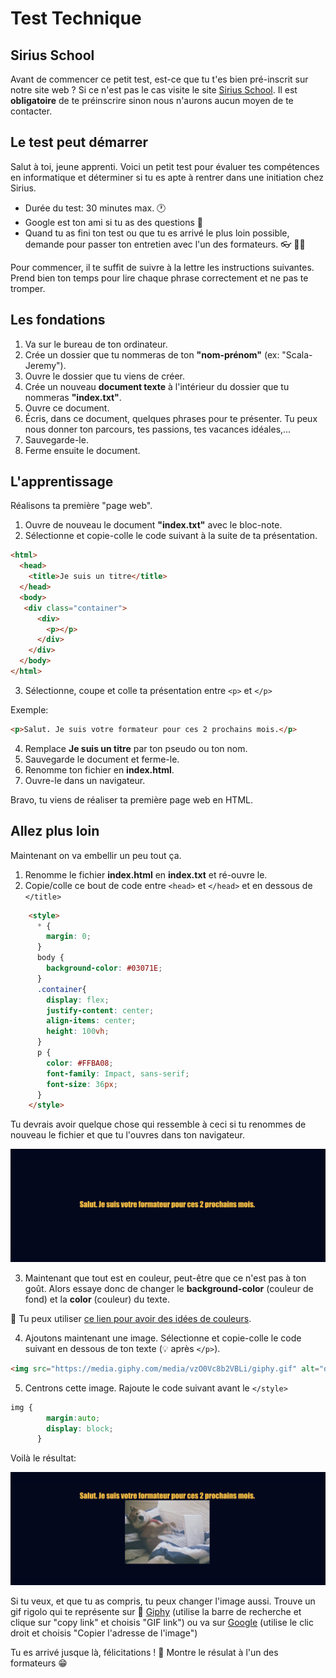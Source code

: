 <!-- omit in toc -->
# Test Technique

## Sirius School

Avant de commencer ce petit test, est-ce que tu t'es bien pré-inscrit sur notre site web ? Si ce n'est pas le cas visite le site [Sirius School](https://siriusschool.be/). Il est **obligatoire** de te préinscrire sinon nous n'aurons aucun moyen de te contacter.

## Le test peut démarrer

Salut à toi, jeune apprenti. Voici un petit test pour évaluer tes compétences en informatique et déterminer si tu es apte à rentrer dans une initiation chez Sirius.

- Durée du test: 30 minutes max. :clock1:
- Google est ton ami si tu as des questions :mag_right:
- Quand tu as fini ton test ou que tu es arrivé le plus loin possible, demande pour passer ton entretien avec l'un des formateurs. :eyeglasses: :person_bald:

Pour commencer, il te suffit de suivre à la lettre les instructions suivantes. Prend bien ton temps pour lire chaque phrase correctement et ne pas te tromper.

## Les fondations

1. Va sur le bureau de ton ordinateur.
2. Crée un dossier que tu nommeras de ton **"nom-prénom"** (ex: "Scala-Jeremy").
3. Ouvre le dossier que tu viens de créer.
4. Crée un nouveau **document texte** à l'intérieur du dossier que tu nommeras **"index.txt"**.
5. Ouvre ce document.
6. Écris, dans ce document, quelques phrases pour te présenter. Tu peux nous donner ton parcours, tes passions, tes vacances idéales,...
7. Sauvegarde-le.
8. Ferme ensuite le document.

## L'apprentissage

Réalisons ta première "page web".

1. Ouvre de nouveau le document **"index.txt"** avec le bloc-note. 
2. Sélectionne et copie-colle le code suivant à la suite de ta présentation.

```html
<html>
  <head>
    <title>Je suis un titre</title>
  </head>
  <body>
   <div class="container">
      <div>
        <p></p>
      </div>
    </div>
  </body>
</html>
```

3. Sélectionne, coupe et colle ta présentation entre ``<p>`` et ``</p>``

Exemple:

```html
<p>Salut. Je suis votre formateur pour ces 2 prochains mois.</p>
```

4. Remplace **Je suis un titre** par ton pseudo ou ton nom.
5. Sauvegarde le document et ferme-le.
6. Renomme ton fichier en **index.html**.
7. Ouvre-le dans un navigateur.

Bravo, tu viens de réaliser ta première page web en HTML.

## Allez plus loin

Maintenant on va embellir un peu tout ça.

1. Renomme le fichier **index.html** en **index.txt** et ré-ouvre le. 
2. Copie/colle ce bout de code entre ``<head>`` et ``</head>`` et en dessous de ``</title>``

```html
    <style>
      * {
        margin: 0;
      }
      body {
        background-color: #03071E;
      }
      .container{
        display: flex;
        justify-content: center;
        align-items: center;
        height: 100vh;
      }
      p {
        color: #FFBA08;
        font-family: Impact, sans-serif;
        font-size: 36px;
      }
    </style>
```

Tu devrais avoir quelque chose qui ressemble à ceci si tu renommes de nouveau le fichier et que tu l'ouvres dans ton navigateur.

![example-css](img/example-css.png)

3. Maintenant que tout est en couleur, peut-être que ce n'est pas à ton goût. Alors essaye donc de changer le **background-color** (couleur de fond) et la **color** (couleur) du texte.

:toolbox: Tu peux utiliser <a href="https://www.w3schools.com/html/html_colors_hex.asp" target="_blank">ce lien pour avoir des idées de couleurs</a>.

4. Ajoutons maintenant une image. Sélectionne et copie-colle le code suivant en dessous de ton texte (:bulb: après ``</p>``).

```html
<img src="https://media.giphy.com/media/vzO0Vc8b2VBLi/giphy.gif" alt="dogge">
```

5. Centrons cette image. Rajoute le code suivant avant le ``</style>``

```css
img {
        margin:auto;
        display: block;
      }
```

Voilà le résultat:

![example-center-img](img/example-css-center.png)

Si tu veux, et que tu as compris, tu peux changer l'image aussi. Trouve un gif rigolo qui te représente sur :toolbox: <a href="http://www.giphy.com" target="_blank">Giphy</a> (utilise la barre de recherche et clique sur "copy link" et choisis "GIF link") ou va sur <a href="http://www.google.com" target="_blank">Google</a> (utilise le clic droit et choisis "Copier l'adresse de l'image")

Tu es arrivé jusque là, félicitations ! :tada: Montre le résulat à l'un des formateurs :grin: